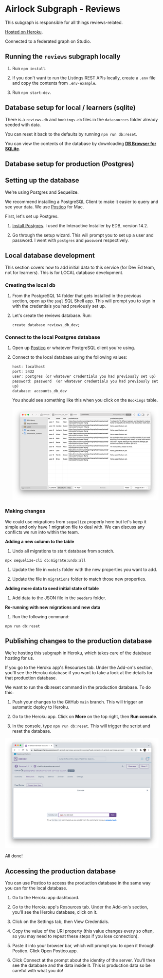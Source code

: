 # Airlock Subgraph - Reviews

This subgraph is responsible for all things reviews-related.

[Hosted on Heroku](https://dashboard.heroku.com/apps/rt-airlock-subgraphs-reviews).

Connected to a federated graph on Studio.

## Running the `reviews` subgraph locally

1. Run `npm install`.

1. If you don't want to run the Listings REST APIs locally, create a `.env` file and copy the contents from `.env-example`.

1. Run `npm start-dev`.

## Database setup for local / learners (sqlite)

There is a `reviews.db` and `bookings.db` files in the `datasources` folder already seeded with data.

You can reset it back to the defaults by running `npm run db:reset`.

You can view the contents of the database by downloading **[DB Browser for SQLite](https://sqlitebrowser.org/dl/)**.

## Database setup for production (Postgres)

## Setting up the database

We're using Postgres and Sequelize.

We recommend installing a PostgreSQL Client to make it easier to query and see your data. We use [Postico](https://eggerapps.at/postico/) for Mac.

First, let's set up Postgres.

1. [Install Postgres](https://www.postgresql.org/download/macosx/). I used the Interactive Installer by EDB, version 14.2.

1. Go through the setup wizard. This will prompt you to set up a user and password. I went with `postgres` and `password` respectively.

## Local database development

This section covers how to add initial data to this service (for Dev Ed team, not for learners). This is for LOCAL database development.

### Creating the local db

1. From the PostgreSQL 14 folder that gets installed in the previous section, open up the `psql` SQL Shell app. This will prompt you to sign in with the credentials you had previously set up.

1. Let's create the reviews database. Run:

   ```shell
   create database reviews_db_dev;
   ```

### Connect to the local Postgres database

1. Open up [Postico](https://eggerapps.at/postico/) or whatever PostgreSQL client you're using.

1. Connect to the local database using the following values:

   ```
   host: localhost
   port: 5432
   user: postgres (or whatever credentials you had previously set up)
   password: password  (or whatever credentials you had previously set up)
   database: accounts_db_dev
   ```

   You should see something like this when you click on the `Bookings` table.

   ![Postico screenshot](./postico-db.png)

### Making changes

We could use migrations from `sequelize` properly here but let's keep it simple and only have 1 migration file to deal with. We can discuss any conflicts we run into within the team.

**Adding a new column to the table**

1. Undo all migrations to start database from scratch.

```shell
npx sequelize-cli db:migrate:undo:all
```

1. Update the file in `models` folder with the new properties you want to add.

1. Update the file in `migrations` folder to match those new properties.

**Adding more data to seed initial state of table**

1. Add data to the JSON file in the `seeders` folder.

**Re-running with new migrations and new data**

1. Run the following command:

```shell
npm run db:reset
```

## Publishing changes to the production database

We're hosting this subgraph in Heroku, which takes care of the database hosting for us.

If you go to the Heroku app's Resources tab. Under the Add-on's section, you'll see the Heroku database if you want to take a look at the details for that production database.

We want to run the db:reset command in the production database. To do this:

1. Push your changes to the GitHub `main` branch. This will trigger an automatic deploy to Heroku.

1. Go to the Heroku app. Click on **More** on the top right, then **Run console**.

1. In the console, type `npm run db:reset`. This will trigger the script and reset the database.

![Heroku console screenshot](./heroku-console.png)

All done!

## Accessing the production database

You can use Postico to access the production database in the same way you can for the local database.

1. Go to the Heroku app dashboard.

1. Go to the Heroku app's Resources tab. Under the Add-on's section, you'll see the Heroku database, click on it.

1. Click on the Settings tab, then View Credentials.

1. Copy the value of the URI property (this value changes every so often, so you may need to repeat these steps if you lose connection).

1. Paste it into your browser bar, which will prompt you to open it through Postico. Click Open Postico.app.

1. Click Connect at the prompt about the identity of the server. You'll then see the database and the data inside it. This is production data so be careful with what you do!
